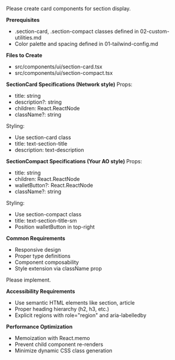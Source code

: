 Please create card components for section display.

**Prerequisites**

- .section-card, .section-compact classes defined in 02-custom-utilities.md
- Color palette and spacing defined in 01-tailwind-config.md

**Files to Create**

- src/components/ui/section-card.tsx
- src/components/ui/section-compact.tsx

**SectionCard Specifications (Network style)**
Props:

- title: string
- description?: string
- children: React.ReactNode
- className?: string

Styling:

- Use section-card class
- title: text-section-title
- description: text-description

**SectionCompact Specifications (Your AO style)**
Props:

- title: string
- children: React.ReactNode
- walletButton?: React.ReactNode
- className?: string

Styling:

- Use section-compact class
- title: text-section-title-sm
- Position walletButton in top-right

**Common Requirements**

- Responsive design
- Proper type definitions
- Component composability
- Style extension via className prop

Please implement.

**Accessibility Requirements**

- Use semantic HTML elements like section, article
- Proper heading hierarchy (h2, h3, etc.)
- Explicit regions with role="region" and aria-labelledby

**Performance Optimization**

- Memoization with React.memo
- Prevent child component re-renders
- Minimize dynamic CSS class generation
